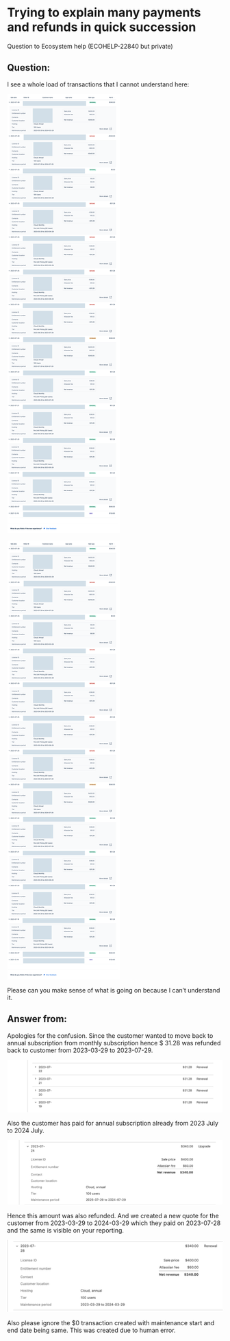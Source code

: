 # Trying to explain many payments and refunds in quick succession

Question to Ecosystem help (ECOHELP-22840 but private)

## Question:

I see a whole load of transactions that I cannot understand here:

![(image-q.png)](image-q.png)

[![image-q.png](image-q.png)](image-q.png)

Please can you make sense of what is going on because I can’t understand it.


## Answer from:

Apologies for the confusion. Since the customer wanted to move back to annual subscription from monthly subscription 
hence $ 31.28 was refunded back to customer from 2023-03-29 to 2023-07-29.

[![image-a.png](image-a.png)](image-a.png)
 

Also the customer has paid for annual subscription already from 2023 July to 2024 July.

[![image-b.png](image-b.png)](image-b.png)

Hence this amount was also refunded. And we created a new quote for the customer from 2023-03-29 to 2024-03-29 
which they paid on 2023-07-28 and the same is visible on your reporting.

[![image-c.png](image-c.png)](image-c.png)

Also please ignore the $0 transaction created with maintenance start and end date being same. This was created due to human error.
